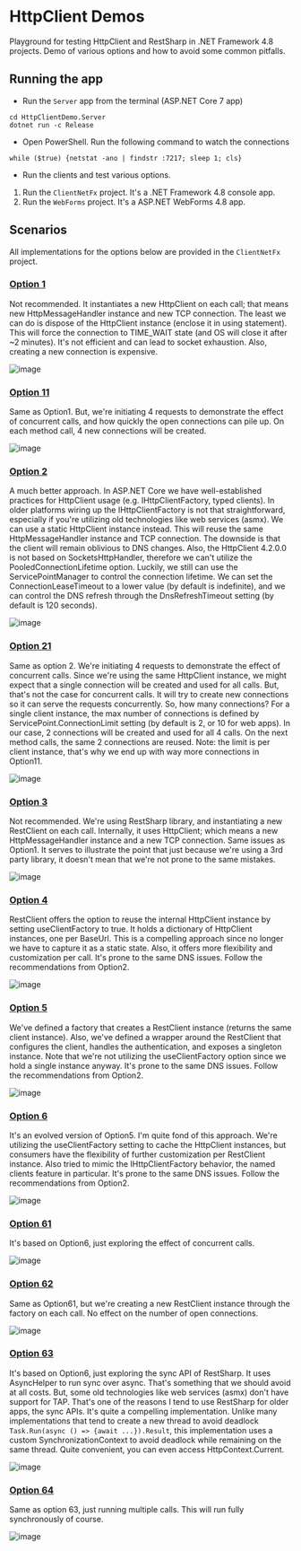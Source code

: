# HttpClient Demos

Playground for testing HttpClient and RestSharp in .NET Framework 4.8 projects. Demo of various options and how to avoid some common pitfalls.

## Running the app
- Run the `Server` app from the terminal (ASP.NET Core 7 app)
```
cd HttpClientDemo.Server
dotnet run -c Release
```
- Open PowerShell. Run the following command to watch the connections
```
while ($true) {netstat -ano | findstr :7217; sleep 1; cls}
```
- Run the clients and test various options.
1. Run the `ClientNetFx` project. It's a .NET Framework 4.8 console app.
2. Run the `WebForms` project. It's a ASP.NET WebForms 4.8 app.

## Scenarios

All implementations for the options below are provided in the `ClientNetFx` project.

### [Option 1](https://github.com/fiseni/HttpClientDemo/blob/main/HttpClientDemo.ClientNetFX/Service1.cs)

Not recommended. It instantiates a new HttpClient on each call; that means new HttpMessageHandler instance and new TCP connection. The least we can do is dispose of the HttpClient instance (enclose it in using statement). This will force the connection to TIME_WAIT state (and OS will close it after ~2 minutes). It's not efficient and can lead to socket exhaustion. Also, creating a new connection is expensive.

![image](https://github.com/fiseni/HttpClientDemo/assets/24314310/d55af7d3-e767-4579-9c7d-26ecb636b97d)

### [Option 11](https://github.com/fiseni/HttpClientDemo/blob/main/HttpClientDemo.ClientNetFX/Service11.cs)

Same as Option1. But, we're initiating 4 requests to demonstrate the effect of concurrent calls, and how quickly the open connections can pile up. On each method call, 4 new connections will be created.

![image](https://github.com/fiseni/HttpClientDemo/assets/24314310/931f14fb-0d32-4e74-bc95-956f4871ad76)

### [Option 2](https://github.com/fiseni/HttpClientDemo/blob/main/HttpClientDemo.ClientNetFX/Service2.cs)

A much better approach. In ASP.NET Core we have well-established practices for HttpClient usage (e.g. IHttpClientFactory, typed clients). In older platforms wiring up the IHttpClientFactory is not that straightforward, especially if you're utilizing old technologies like web services (asmx). We can use a static HttpClient instance instead. This will reuse the same HttpMessageHandler instance and TCP connection. The downside is that the client will remain oblivious to DNS changes. Also, the HttpClient 4.2.0.0 is not based on SocketsHttpHandler, therefore we can't utilize the PooledConnectionLifetime option. Luckily, we still can use the ServicePointManager to control the connection lifetime. We can set the ConnectionLeaseTimeout to a lower value (by default is indefinite), and we can control the DNS refresh through the DnsRefreshTimeout setting (by default is 120 seconds).

![image](https://github.com/fiseni/HttpClientDemo/assets/24314310/973371ea-faca-4a61-8b7d-aee5032675d5)

### [Option 21](https://github.com/fiseni/HttpClientDemo/blob/main/HttpClientDemo.ClientNetFX/Service21.cs)

Same as option 2. We're initiating 4 requests to demonstrate the effect of concurrent calls. Since we're using the same HttpClient instance, we might expect that a single connection will be created and used for all calls. But, that's not the case for concurrent calls. It will try to create new connections so it can serve the requests concurrently. So, how many connections? For a single client instance, the max number of connections is defined by ServicePoint.ConnectionLimit setting (by default is 2, or 10 for web apps). In our case, 2 connections will be created and used for all 4 calls. On the next method calls, the same 2 connections are reused. Note: the limit is per client instance, that's why we end up with way more connections in Option11.

![image](https://github.com/fiseni/HttpClientDemo/assets/24314310/214801ba-b2c6-4fa6-8fba-b9ce1707823f)

### [Option 3](https://github.com/fiseni/HttpClientDemo/blob/main/HttpClientDemo.ClientNetFX/Service3.cs)

Not recommended. We're using RestSharp library, and instantiating a new RestClient on each call. Internally, it uses HttpClient; which means a new HttpMessageHandler instance and a new TCP connection. Same issues as Option1. It serves to illustrate the point that just because we're using a 3rd party library, it doesn't mean that we're not prone to the same mistakes.

![image](https://github.com/fiseni/HttpClientDemo/assets/24314310/c61d2a63-339d-422b-a70d-b4b59d7be104)

### [Option 4](https://github.com/fiseni/HttpClientDemo/blob/main/HttpClientDemo.ClientNetFX/Service4.cs)

RestClient offers the option to reuse the internal HttpClient instance by setting useClientFactory to true. It holds a dictionary of HttpClient instances, one per BaseUrl. This is a compelling approach since no longer we have to capture it as a static state. Also, it offers more flexibility and customization per call. It's prone to the same DNS issues. Follow the recommendations from Option2.

![image](https://github.com/fiseni/HttpClientDemo/assets/24314310/4e69b586-a62d-4fd5-92da-3e483036ee06)

### [Option 5](https://github.com/fiseni/HttpClientDemo/blob/main/HttpClientDemo.ClientNetFX/Service5.cs)

We've defined a factory that creates a RestClient instance (returns the same client instance). Also, we've defined a wrapper around the RestClient that configures the client, handles the authentication, and exposes a singleton instance. Note that we're not utilizing the useClientFactory option since we hold a single instance anyway. It's prone to the same DNS issues. Follow the recommendations from Option2.

![image](https://github.com/fiseni/HttpClientDemo/assets/24314310/6c498d35-6da7-42a7-a254-a7a2dcf0202c)

### [Option 6](https://github.com/fiseni/HttpClientDemo/blob/main/HttpClientDemo.ClientNetFX/Service6.cs)

It's an evolved version of Option5. I'm quite fond of this approach. We're utilizing the useClientFactory setting to cache the HttpClient instances, but consumers have the flexibility of further customization per RestClient instance. Also tried to mimic the IHttpClientFactory behavior, the named clients feature in particular. It's prone to the same DNS issues. Follow the recommendations from Option2.

![image](https://github.com/fiseni/HttpClientDemo/assets/24314310/ffe4ecd1-2017-486e-ab00-da4b8219173c)

### [Option 61](https://github.com/fiseni/HttpClientDemo/blob/main/HttpClientDemo.ClientNetFX/Service61.cs)

It's based on Option6, just exploring the effect of concurrent calls.

![image](https://github.com/fiseni/HttpClientDemo/assets/24314310/23ac2e7f-12de-45fb-a0ae-5f2b87be4fa3)

### [Option 62](https://github.com/fiseni/HttpClientDemo/blob/main/HttpClientDemo.ClientNetFX/Service62.cs)

Same as Option61, but we're creating a new RestClient instance through the factory on each call. No effect on the number of open connections.

![image](https://github.com/fiseni/HttpClientDemo/assets/24314310/0f16cdd5-c81d-4f3d-9fbe-06f661de74d4)

### [Option 63](https://github.com/fiseni/HttpClientDemo/blob/main/HttpClientDemo.ClientNetFX/Service63.cs)

It's based on Option6, just exploring the sync API of RestSharp. It uses AsyncHelper to run sync over async. That's something that we should avoid at all costs. But, some old technologies like web services (asmx) don't have support for TAP. That's one of the reasons I tend to use RestSharp for older apps, the sync APIs. It's quite a compelling implementation. Unlike many implementations that tend to create a new thread to avoid deadlock `Task.Run(async () => {await ...}).Result`, this implementation uses a custom SynchronizationContext to avoid deadlock while remaining on the same thread. Quite convenient, you can even access HttpContext.Current.

![image](https://github.com/fiseni/HttpClientDemo/assets/24314310/244f25a7-61f7-4b83-9b6a-4cf54099799b)

### [Option 64](https://github.com/fiseni/HttpClientDemo/blob/main/HttpClientDemo.ClientNetFX/Service64.cs)

Same as option 63, just running multiple calls. This will run fully synchronously of course.

![image](https://github.com/fiseni/HttpClientDemo/assets/24314310/08695502-b8d8-4c3a-8973-cfb1f36815c3)
